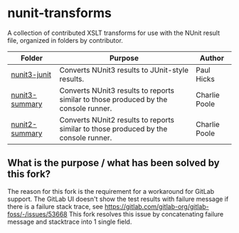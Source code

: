 # nunit-transforms
A collection of contributed XSLT transforms for use with the NUnit result file, organized in folders by contributor.

| Folder         | Purpose                                         | Author     |
|----------------|-------------------------------------------------|------------|
| [nunit3-junit](https://github.com/nunit/nunit-transforms/tree/master/nunit3-junit) | Converts NUnit3 results to JUnit-style results. | Paul Hicks |
| [nunit3-summary](https://github.com/nunit/nunit-transforms/tree/master/nunit3-summary) | Converts NUnit3 results to reports similar to those produced by the console runner. | Charlie Poole |
| [nunit2-summary](https://github.com/nunit/nunit-transforms/tree/master/nunit2-summary) | Converts NUnit2 results to reports similar to those produced by the console runner. | Charlie Poole |

## What is the purpose / what has been solved by this fork?
The reason for this fork is the requirement for a workaround for GitLab support.
The GitLab UI doesn't show the test results with failure message if there is a failure stack trace, see https://gitlab.com/gitlab-org/gitlab-foss/-/issues/53668
This fork resolves this issue by concatenating failure message and stacktrace into 1 single field.
